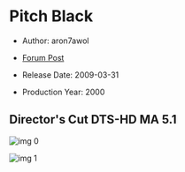 # Pitch Black

* Author: aron7awol

* [Forum Post](https://www.avsforum.com/threads/bass-eq-for-filtered-movies.2995212/post-56885466)

* Release Date: 2009-03-31
* Production Year: 2000

## Director's Cut DTS-HD MA 5.1

![img 0](https://i.imgur.com/Eo5Cgx9.jpg)

![img 1](https://i.imgur.com/0KT38zU.png)

